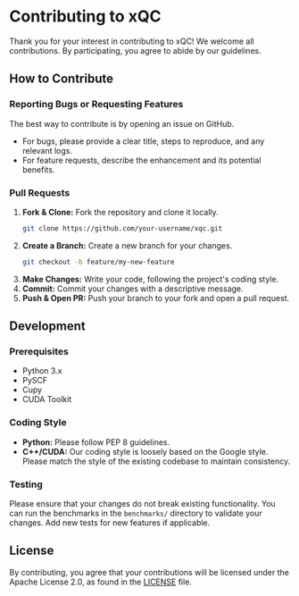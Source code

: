 # Contributing to xQC

Thank you for your interest in contributing to xQC! We welcome all contributions. By participating, you agree to abide by our guidelines.

## How to Contribute

### Reporting Bugs or Requesting Features
The best way to contribute is by opening an issue on GitHub.
- For bugs, please provide a clear title, steps to reproduce, and any relevant logs.
- For feature requests, describe the enhancement and its potential benefits.

### Pull Requests
1.  **Fork & Clone:** Fork the repository and clone it locally.
    ```bash
    git clone https://github.com/your-username/xqc.git
    ```
2.  **Create a Branch:** Create a new branch for your changes.
    ```bash
    git checkout -b feature/my-new-feature
    ```
3.  **Make Changes:** Write your code, following the project's coding style.
4.  **Commit:** Commit your changes with a descriptive message.
5.  **Push & Open PR:** Push your branch to your fork and open a pull request.

## Development

### Prerequisites
- Python 3.x
- PySCF
- Cupy
- CUDA Toolkit

### Coding Style
- **Python:** Please follow PEP 8 guidelines.
- **C++/CUDA:** Our coding style is loosely based on the Google style. Please match the style of the existing codebase to maintain consistency.

### Testing
Please ensure that your changes do not break existing functionality. You can run the benchmarks in the `benchmarks/` directory to validate your changes. Add new tests for new features if applicable.

## License
By contributing, you agree that your contributions will be licensed under the Apache License 2.0, as found in the [LICENSE](LICENSE) file.
